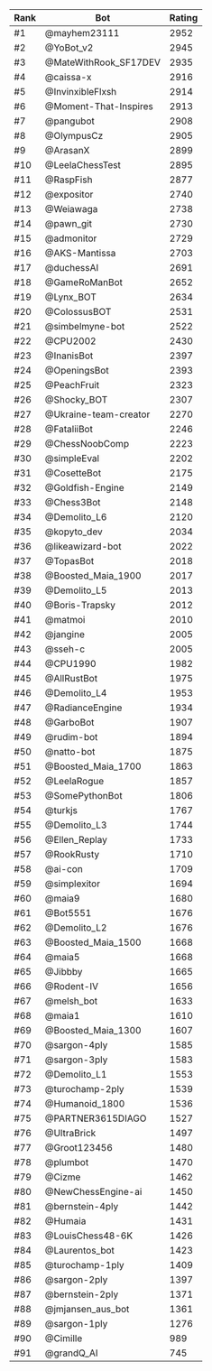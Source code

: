 Rank|Bot|Rating
---|---|---
#1|@mayhem23111|2952
#2|@YoBot_v2|2945
#3|@MateWithRook_SF17DEV|2935
#4|@caissa-x|2916
#5|@InvinxibleFlxsh|2914
#6|@Moment-That-Inspires|2913
#7|@pangubot|2908
#8|@OlympusCz|2905
#9|@ArasanX|2899
#10|@LeelaChessTest|2895
#11|@RaspFish|2877
#12|@expositor|2740
#13|@Weiawaga|2738
#14|@pawn_git|2730
#15|@admonitor|2729
#16|@AKS-Mantissa|2703
#17|@duchessAI|2691
#18|@GameRoManBot|2652
#19|@Lynx_BOT|2634
#20|@ColossusBOT|2531
#21|@simbelmyne-bot|2522
#22|@CPU2002|2430
#23|@InanisBot|2397
#24|@OpeningsBot|2393
#25|@PeachFruit|2323
#26|@Shocky_BOT|2307
#27|@Ukraine-team-creator|2270
#28|@FataliiBot|2246
#29|@ChessNoobComp|2223
#30|@simpleEval|2202
#31|@CosetteBot|2175
#32|@Goldfish-Engine|2149
#33|@Chess3Bot|2148
#34|@Demolito_L6|2120
#35|@kopyto_dev|2034
#36|@likeawizard-bot|2022
#37|@TopasBot|2018
#38|@Boosted_Maia_1900|2017
#39|@Demolito_L5|2013
#40|@Boris-Trapsky|2012
#41|@matmoi|2010
#42|@jangine|2005
#43|@sseh-c|2005
#44|@CPU1990|1982
#45|@AllRustBot|1975
#46|@Demolito_L4|1953
#47|@RadianceEngine|1934
#48|@GarboBot|1907
#49|@rudim-bot|1894
#50|@natto-bot|1875
#51|@Boosted_Maia_1700|1863
#52|@LeelaRogue|1857
#53|@SomePythonBot|1806
#54|@turkjs|1767
#55|@Demolito_L3|1744
#56|@Ellen_Replay|1733
#57|@RookRusty|1710
#58|@ai-con|1709
#59|@simplexitor|1694
#60|@maia9|1680
#61|@Bot5551|1676
#62|@Demolito_L2|1676
#63|@Boosted_Maia_1500|1668
#64|@maia5|1668
#65|@Jibbby|1665
#66|@Rodent-IV|1656
#67|@melsh_bot|1633
#68|@maia1|1610
#69|@Boosted_Maia_1300|1607
#70|@sargon-4ply|1585
#71|@sargon-3ply|1583
#72|@Demolito_L1|1553
#73|@turochamp-2ply|1539
#74|@Humanoid_1800|1536
#75|@PARTNER3615DIAGO|1527
#76|@UltraBrick|1497
#77|@Groot123456|1480
#78|@plumbot|1470
#79|@Cizme|1462
#80|@NewChessEngine-ai|1450
#81|@bernstein-4ply|1442
#82|@Humaia|1431
#83|@LouisChess48-6K|1426
#84|@Laurentos_bot|1423
#85|@turochamp-1ply|1409
#86|@sargon-2ply|1397
#87|@bernstein-2ply|1371
#88|@jmjansen_aus_bot|1361
#89|@sargon-1ply|1276
#90|@Cimille|989
#91|@grandQ_AI|745
